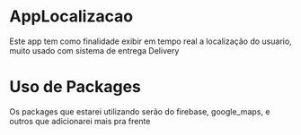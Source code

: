 # AppLocalizacao
Este app tem como finalidade exibir em tempo real a localização do usuario, muito usado com sistema de entrega Delivery
# Uso de Packages
Os packages que estarei utilizando serão do firebase, google_maps, e outros que adicionarei mais pra frente
